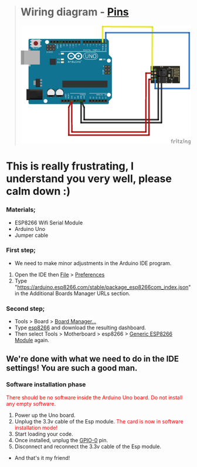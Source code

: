 ># Wiring diagram - [Pins](image/01_pin.png)
>![Untitled Sketch 3_bb](https://raw.githubusercontent.com/equlibrino/esp01_software/main/image/upload_esp01.png)

# This is really frustrating, I understand you very well, please calm down :)

### Materials;
- ESP8266 Wifi Serial Module
- Arduino Uno
- Jumper cable

### First step;
- We need to make minor adjustments in the Arduino IDE program.
1. Open the IDE then [File](image/preferences.png) > [Preferences](image/preferences2.png)
2. Type "https://arduino.esp8266.com/stable/package_esp8266com_index.json" in the Additional Boards Manager URLs section.

### Second step;
- Tools > Board > [Board Manager...](image/board_manager.png)
- Type [esp8266](image/esp8266.png) and download the resulting dashboard.
- Then select Tools > Motherboard > esp8266 > [Generic ESP8266 Module](image/generic.png) again.
## We're done with what we need to do in the IDE settings! You are such a good man.

### **Software installation phase**
<font color="red">There should be no software inside the Arduino Uno board. Do not install any empty software.</font>
1. Power up the Uno board.
2. Unplug the 3.3v cable of the Esp module. <font color="red">The card is now in software installation mode!</font>
3. Start loading your code.
4. Once installed, unplug the [GPIO-0](image/01_pin.png) pin.
5. Disconnect and reconnect the 3.3v cable of the Esp module.
- And that's it my friend!
